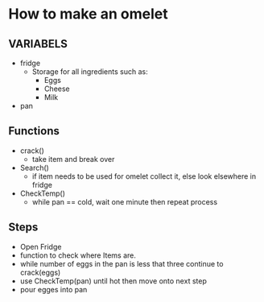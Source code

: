 # How to make an omelet
## VARIABELS
- fridge
    - Storage for all ingredients such as:
        - Eggs
        - Cheese
        - Milk
- pan
## Functions
- crack()
    - take item and break over 
- Search()
    - if item needs to be used for omelet collect it, else look elsewhere in fridge
- CheckTemp()
    - while pan == cold, wait one minute then repeat process 
## Steps
- Open Fridge
- function to check where Items are. 
- while number of eggs in the pan is less that three continue to crack(eggs) 
- use CheckTemp(pan) until hot then move onto next step
- pour egges into pan 
